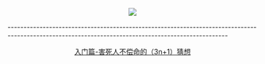 <p align = "center">
  <img src="https://readme-typing-svg.demolab.com?font=Fira+Code&weight=700&pause=1000&color=E8F73F&width=435&lines=%E7%AE%97%E6%B3%95%E7%AC%94%E8%AE%B0-C%2FC%2B%2B-%E7%94%A8%E4%BA%8E%E7%AE%97%E6%B3%95%E8%80%83%E8%AF%95%E5%92%8C%E8%80%83%E7%A0%94%E6%9C%BA%E8%AF%95%EF%BC%81%E2%9C%8C%E2%9C%8C%E2%9C%8C%E2%9C%8C%E2%9C%8C%E2%9C%8C">
</p>
<p>---------------------------------------------------------------------------------------------------------------------------------------------------</p>
<p align = "center">
<a href="https://github.com/panhongsheng-eng/C-/blob/main/code/3.%E5%AE%B3%E6%AD%BB%E4%BA%BA%E4%B8%8D%E5%81%BF%E5%91%BD%E7%9A%84%EF%BC%883n%2B1%EF%BC%89%E7%8C%9C%E6%83%B3.c">入门篇-害死人不偿命的（3n+1）猜想</a>
  </p>
